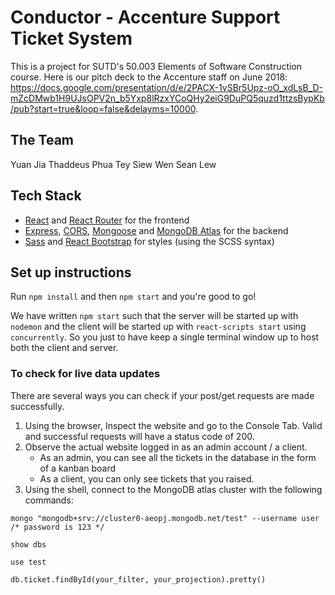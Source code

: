 # Conductor - Accenture Support Ticket System

This is a project for SUTD's 50.003 Elements of Software Construction course. Here is our pitch deck to the Accenture staff on June 2018: https://docs.google.com/presentation/d/e/2PACX-1vSBr5Upz-oO_xdLsB_D-mZcDMwb1H9UJsOPV2n_b5Yxp8lRzxYCoQHy2eiG9DuPQ5quzd1ttzsBypKb/pub?start=true&loop=false&delayms=10000.

## The Team

Yuan Jia
Thaddeus Phua
Tey Siew Wen
Sean Lew

## Tech Stack

- [React](https://facebook.github.io/react/) and [React Router](https://reacttraining.com/react-router/) for the frontend
- [Express](http://expressjs.com/), [CORS](https://www.npmjs.com/package/cors), [Mongoose](http://mongoosejs.com/) and [MongoDB Atlas](https://www.mongodb.com/cloud/atlas) for the backend
- [Sass](http://sass-lang.com/) and [React Bootstrap](https://react-bootstrap.github.io/) for styles (using the SCSS syntax)

## Set up instructions
Run `npm install` and then `npm start` and you're good to go!

We have written `npm start` such that the server will be started up with `nodemon` and the client will be started up with `react-scripts start` using `concurrently`. So you just to have keep a single terminal window up to host both the client and server.

### To check for live data updates
There are several ways you can check if your post/get requests are made successfully.
1. Using the browser, Inspect the website and go to the Console Tab. Valid and successful requests will have a status code of 200. 
2. Observe the actual website logged in as an admin account / a client. 
    - As an admin, you can see all the tickets in the database in the form of a kanban board 
    - As a client, you can only see tickets that you raised. 
3. Using the shell, connect to the MongoDB atlas cluster with the following commands:
```
mongo "mongodb+srv://cluster0-aeopj.mongodb.net/test" --username user
/* password is 123 */
``` 
```
show dbs
```
```
use test
```
```
db.ticket.findById(your_filter, your_projection).pretty()
```
